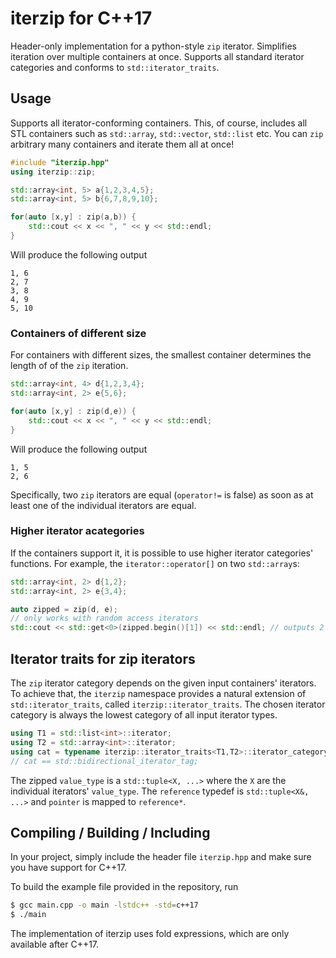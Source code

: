 # iterzip for C++17

Header-only implementation for a python-style `zip` iterator.
Simplifies iteration over multiple containers at once.
Supports all standard iterator categories and conforms to `std::iterator_traits`.

## Usage

Supports all iterator-conforming containers.
This, of course, includes all STL containers such as `std::array`, `std::vector`, `std::list` etc.
You can `zip` arbitrary many containers and iterate them all at once!

```c++
#include "iterzip.hpp"
using iterzip::zip;

std::array<int, 5> a{1,2,3,4,5};
std::array<int, 5> b{6,7,8,9,10};

for(auto [x,y] : zip(a,b)) {
    std::cout << x << ", " << y << std::endl;
}
```
Will produce the following output
```
1, 6
2, 7
3, 8
4, 9
5, 10
```

### Containers of different size
For containers with different sizes, the smallest container determines the length of of the `zip` iteration.

```c++
std::array<int, 4> d{1,2,3,4};
std::array<int, 2> e{5,6};

for(auto [x,y] : zip(d,e)) {
    std::cout << x << ", " << y << std::endl;
}
```
Will produce the following output
```
1, 5
2, 6
```

Specifically, two `zip` iterators are equal (`operator!=` is false) as soon as at least one of the individual iterators are equal. 

### Higher iterator acategories

If the containers support it, it is possible to use higher iterator categories' functions.
For example, the `iterator::operator[]` on two `std::array`s:
```c++
std::array<int, 2> d{1,2};
std::array<int, 2> e{3,4};

auto zipped = zip(d, e);
// only works with random access iterators
std::cout << std::get<0>(zipped.begin()[1]) << std::endl; // outputs 2 (which is the second element in the first container.)
```

## Iterator traits for zip iterators

The `zip` iterator category depends on the given input containers' iterators.
To achieve that, the `iterzip` namespace provides a natural extension of `std::iterator_traits`, called `iterzip::iterator_traits`.
The chosen iterator category is always the lowest category of all input iterator types.

```c++
using T1 = std::list<int>::iterator;
using T2 = std::array<int>::iterator;
using cat = typename iterzip::iterator_traits<T1,T2>::iterator_category;
// cat == std::bidirectional_iterator_tag;
```

The zipped `value_type` is a `std::tuple<X, ...>` where the `X` are the individual iterators' `value_type`.
The `reference` typedef is `std::tuple<X&, ...>` and `pointer` is mapped to `reference*`.

## Compiling / Building / Including

In your project, simply include the header file `iterzip.hpp` and make sure you have support for C++17.

To build the example file provided in the repository, run
```bash
$ gcc main.cpp -o main -lstdc++ -std=c++17
$ ./main
```

The implementation of iterzip uses fold expressions, which are only available after C++17.
